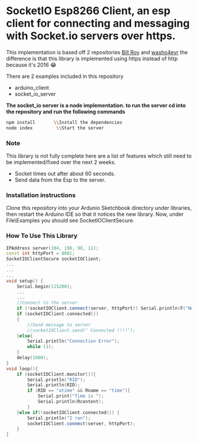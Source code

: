 # SocketIO Esp8266 Client, an esp client for connecting and messaging with Socket.io servers over https.

This implementation is based off 2 repositories [Bill Roy][1] and [washo4evr][2] the difference is that this library is implemented using https instead of http because it's 2016 :joy:

There are 2 examples included in this repository
* arduino_client
* socket_io_server

__The socket_io server is a node implementation. to run the server cd into the repository and run the following commands__
```bash
npm install       \\Install the dependencies
node index         \\Start the server
```


### Note

This library is not fully complete here are a list of features which still need to be implemented/fixed over the next 2 weeks.

* Socket times out after about 60 seconds.
* Send data from the Esp to the server.

### Installation instructions

Clone this repository into your Ardunio Sketchbook directory under libraries, then restart the Arduino IDE so that it notices the new library.  Now, under File\Examples you should see SocketIOClientSecure.  

### How To Use This Library

```c++
IPAddress server(104, 198, 98, 11); 
const int httpPort = 8081; 
SocketIOClientSecure socketIOClient; 
... 
... 
... 
void setup() { 	
	Serial.begin(115200); 	
	...
	...
	//Connect to the server	 	
	if (!socketIOClient.connect(server, httpPort)) Serial.println(F("Not connected.")); 	
	if (socketIOClient.connected()) 	
	{ 	
		//Send message to server
		//socketIOClient.send(" Connected !!!!"); 	
	}else{ 		
		Serial.println("Connection Error"); 		
		while (1); 	
	} 	
	delay(1000); 
}  
void loop(){  	
	if (socketIOClient.monitor()){ 		
		Serial.println("RID"); 		
		Serial.println(RID); 		
		if (RID == "atime" && Rname == "time"){ 			
			Serial.print("Time is "); 			
			Serial.println(Rcontent); 		
		} 	
	}else if(!socketIOClient.connected()) { 		
		Serial.println("I ran"); 		
		socketIOClient.connect(server, httpPort); 	
	}  
}

```

[1]: https://github.com/billroy/socket.io-arduino-client
[2]: https://github.com/washo4evr/Socket.io-v1.x-Library
